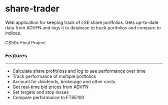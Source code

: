 # share-trader
Web application for keeping track of LSE share portfolios. Gets up-to-date data from ADVFN and logs it to database to track portfolios and compare to indices.

CS50x Final Project

### Features
---
- Calculate share profit/loss and log to see performance over time
- Track performance of multiple portfolios
- Account for dividends, brokerage and other costs
- Get real-time bid prices from ADVFN
- Set targets and stop losses
- Compare performance to FTSE100

